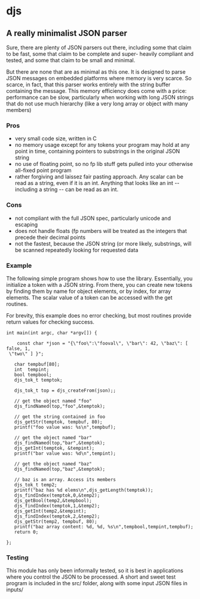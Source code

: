 
# djs

## A really minimalist JSON parser

Sure, there are plenty of JSON parsers out there, including some 
that claim to be fast, some that claim to be complete and super-
heavily compliant and tested, and some that claim to be small and 
minimal.

But there are none that are as minimal as this one. It is designed
to parse JSON messages on embedded platforms where memory is 
very scarce. So scarce, in fact, that this parser works entirely
with the string buffer containing the message. This memory efficiency
does come with a price: performance can be slow, particularly when
working with long JSON strings that do not use much hierarchy (like 
a very long array or object with many members)

### Pros

* very small code size, written in C
* no memory usage except for any tokens your program may hold at any point in time, containing pointers to substrings in the original JSON string
* no use of floating point, so no fp lib stuff gets pulled into your otherwise all-fixed point program
* rather forgiving and laissez fair pasting approach. Any scalar can be read as a string, even if it is an int. Anything that looks like an int -- including a string -- can be read as an int.

### Cons

* not compliant with the full JSON spec, particularly unicode and escaping
* does not handle floats (fp numbers will be treated as the integers that precede their decimal points
* not the fastest, because the JSON string (or more likely, substrings, will be scanned repeatedly looking for requested data

### Example

The following simple program shows how to use the library.
Essentially, you initialize a token with a JSON string. From there,
you can create new tokens by finding them by name for object elements,
or by index, for array elements. The scalar value of a token can be 
accessed with the get routines.

For brevity, this example does no error checking, but most routines
provide return values for checking success.

```
int main(int argc, char *argv[]) {

    const char *json = "{\"foo\":\"fooval\", \"bar\": 42, \"baz\": [ false, 1,
 \"two\" ] }";

   char tempbuf[80];
   int  tempint;
   bool tempbool;
   djs_tok_t temptok;

   djs_tok_t top = djs_createFrom(json);;

   // get the object named "foo"
   djs_findNamed(top,"foo",&temptok);

   // get the string contained in foo
   djs_getStr(temptok, tempbuf, 80);
   printf("foo value was: %s\n",tempbuf);

   // get the object named "bar"
   djs_findNamed(top,"bar",&temptok);
   djs_getInt(temptok, &tempint);
   printf("bar value was: %d\n",tempint);

   // get the object named "baz"
   djs_findNamed(top,"baz",&temptok);

   // baz is an array. Access its members
   djs_tok_t temp2;
   printf("baz has %d elems\n",djs_getLength(temptok));
   djs_findIndex(temptok,0,&temp2);
   djs_getBool(temp2,&tempbool);
   djs_findIndex(temptok,1,&temp2);
   djs_getInt(temp2,&tempint);
   djs_findIndex(temptok,2,&temp2);
   djs_getStr(temp2, tempbuf, 80);
   printf("baz array content: %d, %d, %s\n",tempbool,tempint,tempbuf);
   return 0;

};

```

### Testing

This module has only been informally tested, so it is best in 
applications where you control the JSON to be processed. A short
and sweet test program is included in the src/ folder, along with 
some input JSON files in inputs/



